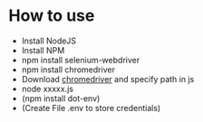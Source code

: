 # How to use
- Install NodeJS
- Install NPM
- npm install selenium-webdriver
- npm install chromedriver
- Download [chromedriver](https://googlechromelabs.github.io/chrome-for-testing/) and specify path in js
- node xxxxx.js
- (npm install dot-env)
- (Create File .env to store credentials)
